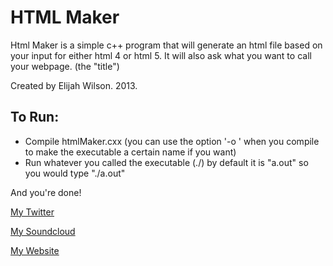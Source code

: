 # HTML Maker

Html Maker is a simple c++ program that will generate an html file based on your input for either html 4 or html 5.
It will also ask what you want to call your webpage. (the "title")

Created by Elijah Wilson. 2013.

## To Run:

* Compile htmlMaker.cxx (you can use the option '-o <filename>' when you compile to make the executable a certain name if you want)
* Run whatever you called the executable (./<filename>) by default it is "a.out" so you would type "./a.out"

And you're done!

[My Twitter](https://twitter.com/daetam)

[My Soundcloud](https://soundcloud.com/daetam)

[My Website](http://elijahwilson.me)
